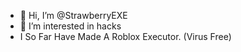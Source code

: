 - 👋 Hi, I’m @StrawberryEXE
- 👀 I’m interested in hacks
- I So Far Have Made A Roblox Executor. (Virus Free)
